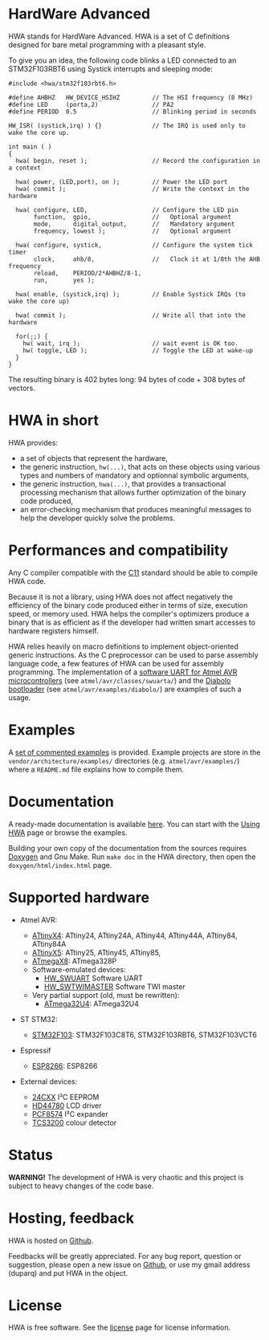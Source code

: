 
HardWare Advanced
=================

HWA stands for HardWare Advanced. HWA is a set of C definitions designed for
bare metal programming with a pleasant style.

To give you an idea, the following code blinks a LED connected to an
STM32F103RBT6 using Systick interrupts and sleeping mode:

    #include <hwa/stm32f103rbt6.h>
    
    #define AHBHZ   HW_DEVICE_HSIHZ         // The HSI frequency (8 MHz)
    #define LED     (porta,2)               // PA2
    #define PERIOD  0.5                     // Blinking period in seconds
    
    HW_ISR( (systick,irq) ) {}              // The IRQ is used only to wake the core up.
    
    int main ( )
    {
      hwa( begin, reset );                  // Record the configuration in a context
    
      hwa( power, (LED,port), on );         // Power the LED port
      hwa( commit );                        // Write the context in the hardware
    
      hwa( configure, LED,                  // Configure the LED pin
           function,  gpio,                 //   Optional argument
           mode,      digital_output,       //   Mandatory argument
           frequency, lowest );             //   Optional argument
    
      hwa( configure, systick,              // Configure the system tick timer
           clock,     ahb/8,                //   Clock it at 1/8th the AHB frequency
           reload,    PERIOD/2*AHBHZ/8-1,
           run,       yes );
    
      hwa( enable, (systick,irq) );         // Enable Systick IRQs (to wake the core up)
    
      hwa( commit );                        // Write all that into the hardware
    
      for(;;) {
        hw( wait, irq );                    // wait event is OK too.
        hw( toggle, LED );                  // Toggle the LED at wake-up
      }
    }

The resulting binary is 402 bytes long: 94 bytes of code + 308 bytes of vectors.


HWA in short
============

HWA provides:

 * a set of objects that represent the hardware,
 * the generic instruction, `hw(...)`, that acts on these objects using
   various types and numbers of mandatory and optionnal symbolic arguments,
 * the generic instruction, `hwa(...)`, that provides a transactional processing
   mechanism that allows further optimization of the binary code produced,
 * an error-checking mechanism that produces meaningful messages to help the
   developer quickly solve the problems.


Performances and compatibility
==============================

Any C compiler compatible with the
[C11](https://en.wikipedia.org/wiki/C11_%28C_standard_revision%29) standard
should be able to compile HWA code.

Because it is not a library, using HWA does not affect negatively the efficiency
of the binary code produced either in terms of size, execution speed, or memory
used. HWA helps the compiler's optimizers produce a binary that is as efficient
as if the developer had written smart accesses to hardware registers himself.

HWA relies heavily on macro definitions to implement object-oriented generic
instructions. As the C preprocessor can be used to parse assembly language code,
a few features of HWA can be used for assembly programming. The implementation
of a [software UART for Atmel AVR microcontrollers](atmelavr_swuarta.html) (see
`atmel/avr/classes/swuarta/`) and the [Diabolo bootloader](atmelavr_diabolo.html) (see
`atmel/avr/examples/diabolo/`) are examples of such a usage.



Examples
========

A [set of commented examples](http://duparq.free.fr/hwa/examples.html) is
provided. Example projects are store in the `vendor/architecture/examples/`
directories (e.g. `atmel/avr/examples/`) where a `README.md` file explains how
to compile them.


Documentation
=============

A ready-made documentation is available
[here](http://duparq.free.fr/hwa/index.html). You can start with the [Using
HWA](http://duparq.free.fr/hwa/using.html) page or browse the examples.

Building your own copy of the documentation from the sources requires
[Doxygen](http://www.stack.nl/~dimitri/doxygen/) and Gnu Make. Run `make doc` in
the HWA directory, then open the `doxygen/html/index.html` page.


Supported hardware
==================

 * Atmel AVR:
   * [ATtinyX4](http://duparq.free.fr/hwa/attinyx4.html): ATtiny24, ATtiny24A, ATtiny44, ATtiny44A, ATtiny84, ATtiny84A
   * [ATtinyX5](http://duparq.free.fr/hwa/attinyx5.html): ATtiny25, ATtiny45, ATtiny85,
   * [ATmegaX8](http://duparq.free.fr/hwa/atmegax8.html): ATmega328P
   * Software-emulated devices:
     * [HW_SWUART](http://duparq.free.fr/hwa/atmelavr_swuarta.html) Software UART
     * [HW_SWTWIMASTER](http://duparq.free.fr/hwa/atmelavr_swtwimaster.html) Software TWI master
   * Very partial support (old, must be rewritten):
     * [ATmega32U4](http://duparq.free.fr/hwa/atmegaxu4.html): ATmega32U4

 * ST STM32:
   * [STM32F103](http://duparq.free.fr/hwa/stm32f103.html): STM32F103C8T6, STM32F103RBT6, STM32F103VCT6
 * Espressif
   * [ESP8266](http://duparq.free.fr/hwa/esp8266.html): ESP8266

 * External devices:
   * [24CXX](http://duparq.free.fr/hwa/ext_24cxx.html) I²C EEPROM
   * [HD44780](http://duparq.free.fr/hwa/hd44780.html) LCD driver
   * [PCF8574](http://duparq.free.fr/hwa/pcf8574.html) I²C expander
   * [TCS3200](http://duparq.free.fr/hwa/tcs3200.html) colour detector


Status
======

__WARNING!__ The development of HWA is very chaotic and this project is subject
to heavy changes of the code base.


Hosting, feedback
=================

HWA is hosted on [Github](http://github.com/duparq/hwa).

Feedbacks will be greatly appreciated. For any bug report, question or
suggestion, please open a new issue on [Github](http://github.com/duparq/hwa),
or use my gmail address (duparq) and put HWA in the object.


License
=======

HWA is free software. See the [license](http://duparq.free.fr/hwa/license.html) page for license information.
